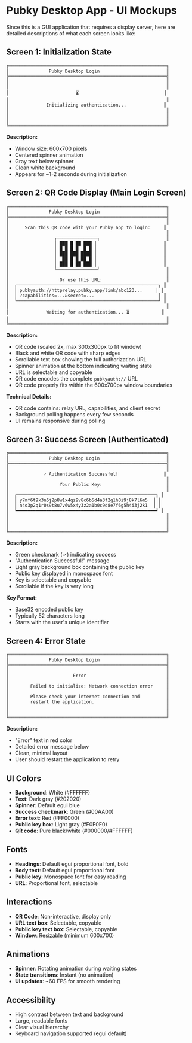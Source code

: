 # Pubky Desktop App - UI Mockups

Since this is a GUI application that requires a display server, here are detailed descriptions of what each screen looks like:

## Screen 1: Initialization State

```
╔═══════════════════════════════════════════════════════════╗
║               Pubky Desktop Login                         ║
╠═══════════════════════════════════════════════════════════╣
║                                                           ║
║                                                           ║
║                         ⏳                                ║
║                                                           ║
║              Initializing authentication...              ║
║                                                           ║
║                                                           ║
║                                                           ║
╚═══════════════════════════════════════════════════════════╝
```

**Description:**
- Window size: 600x700 pixels
- Centered spinner animation
- Gray text below spinner
- Clean white background
- Appears for ~1-2 seconds during initialization

## Screen 2: QR Code Display (Main Login Screen)

```
╔═══════════════════════════════════════════════════════════╗
║               Pubky Desktop Login                         ║
╠═══════════════════════════════════════════════════════════╣
║                                                           ║
║      Scan this QR code with your Pubky app to login:     ║
║                                                           ║
║                 ┌───────────────┐                         ║
║                 │ ███ █ ██ ███ │                         ║
║                 │ █ █ █ █  █ █ │                         ║
║                 │ ███ ███ ████ │                         ║
║                 │  ██ █ █ ██ █ │                         ║
║                 │ ███ █ ██ ███ │                         ║
║                 └───────────────┘                         ║
║                                                           ║
║                   Or use this URL:                        ║
║  ┌─────────────────────────────────────────────────────┐ ║
║  │ pubkyauth://httprelay.pubky.app/link/abc123...     │ ║
║  │ ?capabilities=...&secret=...                        │ ║
║  └─────────────────────────────────────────────────────┘ ║
║                                                           ║
║              Waiting for authentication... ⏳            ║
║                                                           ║
╚═══════════════════════════════════════════════════════════╝
```

**Description:**
- QR code (scaled 2x, max 300x300px to fit window)
- Black and white QR code with sharp edges
- Scrollable text box showing the full authorization URL
- Spinner animation at the bottom indicating waiting state
- URL is selectable and copyable
- QR code encodes the complete `pubkyauth://` URL
- QR code properly fits within the 600x700px window boundaries

**Technical Details:**
- QR code contains: relay URL, capabilities, and client secret
- Background polling happens every few seconds
- UI remains responsive during polling

## Screen 3: Success Screen (Authenticated)

```
╔═══════════════════════════════════════════════════════════╗
║               Pubky Desktop Login                         ║
╠═══════════════════════════════════════════════════════════╣
║                                                           ║
║             ✓ Authentication Successful!                 ║
║                                                           ║
║                   Your Public Key:                        ║
║                                                           ║
║  ┏━━━━━━━━━━━━━━━━━━━━━━━━━━━━━━━━━━━━━━━━━━━━━━━━━━━━┓ ║
║  ┃ y7mf6t9k3n5j2p8w1x4qz9v8c6b5d4a3f2g1h0i9j8k7l6m5  ┃ ║
║  ┃ n4o3p2q1r0s9t8u7v6w5x4y3z2a1b0c9d8e7f6g5h4i3j2k1  ┃ ║
║  ┗━━━━━━━━━━━━━━━━━━━━━━━━━━━━━━━━━━━━━━━━━━━━━━━━━━━━┛ ║
║                                                           ║
║                                                           ║
║                                                           ║
╚═══════════════════════════════════════════════════════════╝
```

**Description:**
- Green checkmark (✓) indicating success
- "Authentication Successful!" message
- Light gray background box containing the public key
- Public key displayed in monospace font
- Key is selectable and copyable
- Scrollable if the key is very long

**Key Format:**
- Base32 encoded public key
- Typically 52 characters long
- Starts with the user's unique identifier

## Screen 4: Error State

```
╔═══════════════════════════════════════════════════════════╗
║               Pubky Desktop Login                         ║
╠═══════════════════════════════════════════════════════════╣
║                                                           ║
║                        Error                              ║
║                                                           ║
║        Failed to initialize: Network connection error     ║
║                                                           ║
║        Please check your internet connection and          ║
║        restart the application.                           ║
║                                                           ║
║                                                           ║
╚═══════════════════════════════════════════════════════════╝
```

**Description:**
- "Error" text in red color
- Detailed error message below
- Clean, minimal layout
- User should restart the application to retry

## UI Colors

- **Background**: White (#FFFFFF)
- **Text**: Dark gray (#202020)
- **Spinner**: Default egui blue
- **Success checkmark**: Green (#00AA00)
- **Error text**: Red (#FF0000)
- **Public key box**: Light gray (#F0F0F0)
- **QR code**: Pure black/white (#000000/#FFFFFF)

## Fonts

- **Headings**: Default egui proportional font, bold
- **Body text**: Default egui proportional font
- **Public key**: Monospace font for easy reading
- **URL**: Proportional font, selectable

## Interactions

- **QR Code**: Non-interactive, display only
- **URL text box**: Selectable, copyable
- **Public key text box**: Selectable, copyable
- **Window**: Resizable (minimum 600x700)

## Animations

- **Spinner**: Rotating animation during waiting states
- **State transitions**: Instant (no animation)
- **UI updates**: ~60 FPS for smooth rendering

## Accessibility

- High contrast between text and background
- Large, readable fonts
- Clear visual hierarchy
- Keyboard navigation supported (egui default)

